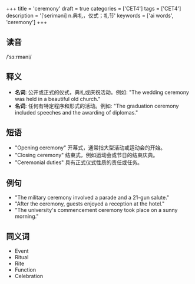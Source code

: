 +++
title = 'ceremony'
draft = true
categories = ['CET4']
tags = ['CET4']
description = '[ˈseriməni] n.典礼，仪式；礼节'
keywords = ['ai words', 'ceremony']
+++

## 读音
/ˈsɜːrməni/

## 释义
- **名词**: 公开或正式的仪式，典礼或庆祝活动。例如: "The wedding ceremony was held in a beautiful old church."
- **名词**: 任何有特定程序和形式的活动。例如: "The graduation ceremony included speeches and the awarding of diplomas."

## 短语
- "Opening ceremony" 开幕式，通常指大型活动或运动会的开始。
- "Closing ceremony" 结束式，例如运动会或节日的结束庆典。
- "Ceremonial duties" 具有正式仪式性质的责任或任务。

## 例句
- "The military ceremony involved a parade and a 21-gun salute."
- "After the ceremony, guests enjoyed a reception at the hotel."
- "The university's commencement ceremony took place on a sunny morning."

## 同义词
- Event
- Ritual
- Rite
- Function
- Celebration
